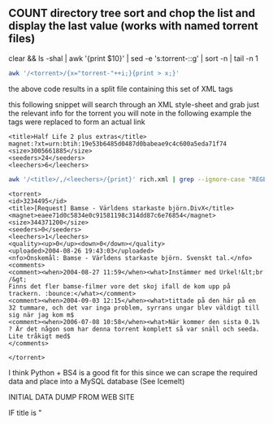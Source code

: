 
## COUNT directory tree sort and chop the list and display the last value (works with named torrent files)
clear && ls -shal | awk '{print $10}' | sed -e 's:torrent-::g' | sort -n | tail -n 1



```bash
awk '/<torrent>/{x="torrent-"++i;}{print > x;}'
```

the above code results in a split file containing this set of XML tags

this following snippet will search through an XML style-sheet and grab just the relevant info for the torrent
you will note in the following example the <magnet></magnet> tags were replaced to form an actual link
```
<title>Half Life 2 plus extras</title>
magnet:?xt=urn:btih:19e53b6485d0487d0babeae9c4c600a5eda71f74
<size>3005661885</size>
<seeders>24</seeders>
<leechers>6</leechers>
```

```bash
awk '/<title>/,/<leechers>/{print}' rich.xml | grep --ignore-case "REGEX" -A 4 | sed 's:<\/magnet>::g' | sed 's:<magnet>:magnet\:?xt=urn\:btih\::g'
```

```
<torrent>
<id>3234495</id>
<title>[Request] Bamse - Världens starkaste björn.DivX</title>
<magnet>eaee71d0c5834e0c91581198c314dd87c6e76854</magnet>
<size>344371200</size>
<seeders>0</seeders>
<leechers>1</leechers>
<quality><up>0</up><down>0</down></quality>
<uploaded>2004-08-26 19:43:03</uploaded>
<nfo>Önskemål: Bamse - Världens starkaste björn. Svenskt tal.</nfo>
<comments>
<comment><when>2004-08-27 11:59</when><what>Instämmer med Urkel!&lt;br /&gt;
Finns det fler bamse-filmer vore det skoj ifall de kom upp på trackern. :bounce:</what></comment>
<comment><when>2004-09-03 12:15</when><what>tittade på den här på en 32 tummare, och det var inga problem, syrrans ungar blev väldigt till sig när jag kom m$
<comment><when>2006-07-08 10:58</when><what>När kommer den sista 0.1% ? Är det någon som har denna torrent komplett så var snäll och seeda. Lite tråkigt med$
</comments>

</torrent>
```



I think Python + BS4 is a good fit for this since we can scrape the required data and place into a MySQL database (See Icemelt)

INITIAL DATA DUMP FROM WEB SITE

IF title is "<title>Not Found" there is no data beyond this point on the page

```
<div id="title">
The whole Pirate Bay magnet archive</div>
<div id='details'>
<dl class='col1'>
<dt>Type:</dt>
<dd><a href="/browse/699" title="More from this category">Other &gt; Other</a></dd>
<dt>Files:</dt>
<dd><a href="javascript:void(0);" title="Files" onclick="if( filelist &lt; 1 ) { new Ajax.Updater('filelistContainer', '/ajax_details_filelist.php', { method: 'get', parameters: 'id=7016365' } ); filelist=1; }; toggleFilelist(); return false;">1</a></dd>
<dt>Size:</dt>
<dd>90.1&nbsp;MiB&nbsp;(94475182&nbsp;Bytes)</dd>
<dt>Tag(s):</dt>
<dd><a href="/tag/pirate+bay">pirate bay</a> <a href="/tag/dump">dump</a> </dd>
</dl>
<dl class='col2'>
<dt>Uploaded:</dt>
<dd>2012-02-08 03:48:18 GMT</dd>
<dt>By:</dt>
<dd><a href="/user/allisfine/" title="Browse allisfine">allisfine</a></dd>
<dt>Seeders:</dt>
<dd>20</dd>
<dt>Leechers:</dt>
<dd>1</dd>
<dt>Comments</dt>
<dd><span id='NumComments'>105</span>
&nbsp; </dd>
<br/>
<dt>Info Hash:</dt><dd></dd>
938802790A385C49307F34CCA4C30F80B03DF59C
 </dl>
```

another torrent file had this format:

3519077|Star Trek DS9 S7D1|4642166784|1|0|8aff8ea107b84f77fb0b47ce311739339af125a4

something|Title|

This will print out a table with magnet links and torrent names

```bash
cat complete | grep "[Ss]earch [Tt]erm" | awk -F "|" '{print $2,"<>magnet:?xt=urn:btih:"$6}' | awk -F "<>" -f "col.awk"
```

col.awk
```awk
{
    width=65;
    separator="";

    for (i=1; i<=NF; i++) {
        if (match($i, /[-+]*[0-9]+[\.]*[0-9]*/)) {
            printf("%"width"s", $i);
        }
        else {
            printf("%-"width"s", $i);
        }
        if (i == NF) printf("\n");
        else printf("%s", separator);
    }
}
```
